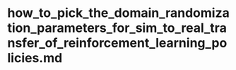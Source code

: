 # how_to_pick_the_domain_randomization_parameters_for_sim_to_real_transfer_of_reinforcement_learning_policies.md
